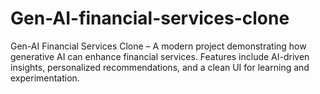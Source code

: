 # Gen-AI-financial-services-clone
Gen-AI Financial Services Clone – A modern project demonstrating how generative AI can enhance financial services. Features include AI-driven insights, personalized recommendations, and a clean UI for learning and experimentation.
